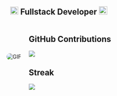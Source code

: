

<h2 style="text-align: center;">
  <img src="https://komarev.com/ghpvc/?username=[YourUsername]&color=dc143c&style=for-the-badge" alt="Profile Views" style="height:21px;">
  Fullstack Developer
  <a href="https://[your-portfolio-link]">
    <img src="https://img.shields.io/badge/Portfolio-543DE0?style=for-the-badge&logo=About.me&logoColor=white" alt="Portfolio" style="height:22px;">
  </a>
</h2>

<div style="display: flex; align-items: center; justify-content: center; gap: 20px;">
  <img alt="GIF" src="./Assets/amv.gif" style="max-width: 40%; height: auto; border-radius: 20px;"/>
  <div>
    <h2>GitHub Contributions</h2>
    <img src="https://github-readme-stats.vercel.app/api?username=kakarot2905&show_icons=true&hide_title=true&count_private=true&hide=prs&theme=merko" />
    <br/>
    <h2>Streak</h2>
    <img src="https://github-readme-streak-stats.herokuapp.com/?user=kakarot2905&theme=radical" />
  </div>
</div>
